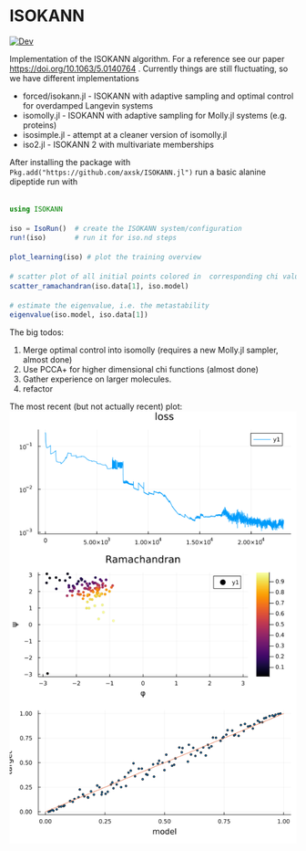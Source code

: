 # ISOKANN

[![Dev](https://img.shields.io/badge/docs-dev-blue.svg)](https://axsk.github.io/ISOKANN.jl/dev)

Implementation of the ISOKANN algorithm. For a reference see our paper https://doi.org/10.1063/5.0140764 .
Currently things are still fluctuating, so we have different implementations

- forced/isokann.jl - ISOKANN with adaptive sampling and optimal control for overdamped Langevin systems
- isomolly.jl - ISOKANN with adaptive sampling for Molly.jl systems (e.g. proteins)
- isosimple.jl - attempt at a cleaner version of isomolly.jl
- iso2.jl - ISOKANN 2 with multivariate memberships

After installing the package with `Pkg.add("https://github.com/axsk/ISOKANN.jl")` run a basic alanine dipeptide run with

```julia

using ISOKANN

iso = IsoRun()  # create the ISOKANN system/configuration
run!(iso)       # run it for iso.nd steps

plot_learning(iso) # plot the training overview

# scatter plot of all initial points colored in  corresponding chi value
scatter_ramachandran(iso.data[1], iso.model)

# estimate the eigenvalue, i.e. the metastability
eigenvalue(iso.model, iso.data[1])

```


The big todos:
1. Merge optimal control into isomolly (requires a new Molly.jl sampler, almost done)
2. Use PCCA+ for higher dimensional chi functions (almost done)
3. Gather experience on larger molecules.
4. refactor

The most recent (but not actually recent) plot:
<img src="out/lastplot.png"/>
